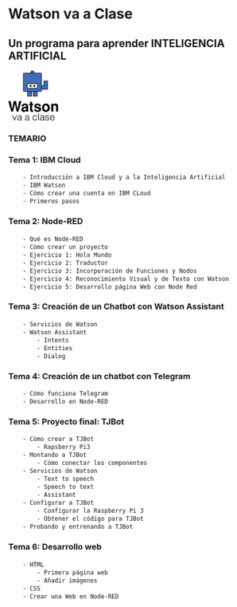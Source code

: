 
# Watson va a Clase
## Un programa para aprender INTELIGENCIA ARTIFICIAL

<a href="https://www.watsonvaaclase.es/"><img id="img1" src="files/img/tj.png" width="100" height="100"></a><br>

### TEMARIO

### Tema 1: IBM Cloud
		- Introducción a IBM Cloud y a la Inteligencia Artificial
		- IBM Watson
		- Cómo crear una cuenta en IBM CLoud
		- Primeros pasos
		

### Tema 2: Node-RED
		- Qué es Node-RED
		- Cómo crear un proyecto
		- Ejercicio 1: Hola Mundo
		- Ejercicio 2: Traductor
		- Ejercicio 3: Incorporación de Funciones y Nodos
		- Ejercicio 4: Reconocimiento Visual y de Texto con Watson
		- Ejercicio 5: Desarrollo página Web con Node Red
		

### Tema 3: Creación de un Chatbot con Watson Assistant
		- Servicios de Watson
		- Watson Assistant
			- Intents
			- Entities
			- Dialog
		
### Tema 4: Creación de un chatbot con Telegram
		- Cómo funciona Telegram
		- Desarrollo en Node-RED

### Tema 5: Proyecto final: TJBot
		- Cómo crear a TJBot
			- Rapsberry Pi3
		- Montando a TJBot
			- Cómo conectar los componentes
		- Servicios de Watson
			- Text to speech
			- Speech to text
			- Assistant
		- Configurar a TJBot
			- Configurar la Raspberry Pi 3
			- Obtener el código para TJBot
		- Probando y entrenando a TJBot

### Tema 6: Desarrollo web
		- HTML
			- Primera página web
			- Añadir imágenes
		- CSS
		- Crear una Web en Node-RED
	

